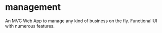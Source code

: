 # management
An MVC Web App to manage any kind of business on the fly. Functional UI with numerous features.

